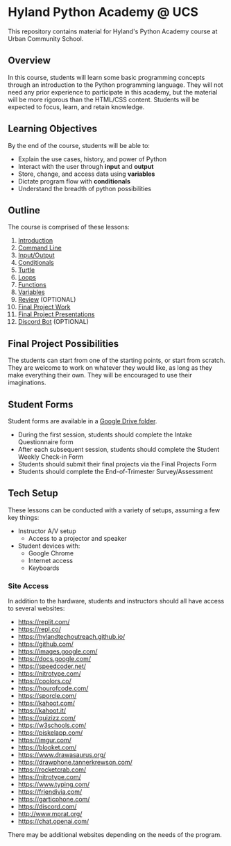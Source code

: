 # Hyland Python Academy @ UCS
This repository contains material for Hyland's Python Academy course at Urban Community School.

## Overview
In this course, students will learn some basic programming concepts through an introduction to the Python programming language. They will not need any prior experience to participate in this academy, but the material will be more rigorous than the HTML/CSS content. Students will be expected to focus, learn, and retain knowledge.

## Learning Objectives
By the end of the course, students will be able to:

- Explain the use cases, history, and power of Python
- Interact with the user through **input** and **output**
- Store, change, and access data using **variables**
- Dictate program flow with **conditionals**
- Understand the breadth of python possibilities

## Outline
The course is comprised of these lessons:

1. [Introduction](HelloPy/README.md)
1. [Command Line](CommandLine/README.md)
1. [Input/Output](InputOutput/README.md)
1. [Conditionals](Conditionals/README.md)
1. [Turtle](Turtle/README.md)
1. [Loops](Loops/README.md)
1. [Functions](Functions/README.md)
1. [Variables](Variables/README.md)
1. [Review](Review/README.md) (OPTIONAL)
1. [Final Project Work](FinalProjectWork/README.md)
1. [Final Project Presentations](FinalProjectPresentations/README.md)
1. [Discord Bot](DiscordBot/README.md) (OPTIONAL)

## Final Project Possibilities
The students can start from one of the starting points, or start from scratch. They are welcome to work on whatever they would like, as long as they make everything their own. They will be encouraged to use their imaginations.

## Student Forms
Student forms are available in a [Google Drive folder](TODO).

- During the first session, students should complete the Intake Questionnaire form
- After each subsequent session, students should complete the Student Weekly Check-in Form
- Students should submit their final projects via the Final Projects Form
- Students should complete the End-of-Trimester Survey/Assessment

## Tech Setup
These lessons can be conducted with a variety of setups, assuming a few key things:

- Instructor A/V setup
  - Access to a projector and speaker
- Student devices with:
  - Google Chrome
  - Internet access
  - Keyboards

### Site Access
In addition to the hardware, students and instructors should all have access to several websites:

- https://replit.com/
- https://repl.co/
- https://hylandtechoutreach.github.io/
- https://github.com/
- https://images.google.com/
- https://docs.google.com/
- https://speedcoder.net/
- https://nitrotype.com/
- https://coolors.co/
- https://hourofcode.com/
- https://sporcle.com/
- https://kahoot.com/
- https://kahoot.it/
- https://quizizz.com/
- https://w3schools.com/
- https://piskelapp.com/
- https://imgur.com/
- https://blooket.com/
- https://www.drawasaurus.org/
- https://drawphone.tannerkrewson.com/
- https://rocketcrab.com/
- https://nitrotype.com/
- https://www.typing.com/
- https://friendivia.com/
- https://garticphone.com/
- https://discord.com/
- http://www.mprat.org/
- https://chat.openai.com/

There may be additional websites depending on the needs of the program.
